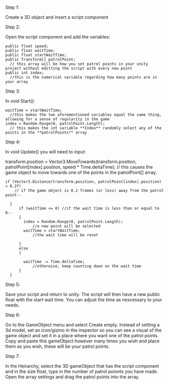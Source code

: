 Step 1:

Create a 3D object and insert a script component

Step 2:

Open the script component and add the variables:

    public float speed;
    public float waitTime;
    public float startWaitTime;
    public Transform[] patrolPoint; 
      // this array will be how you set patrol points in your unity project without editting the script with every new point
    public int index; 
      //this is the numerical variable regarding how many points are in your array
Step 3:

In void Start():

    waitTime = startWaitTime; 
      //this makes the two aforementioned variables equal the same thing, allowing for a sense of regularity in the game
    index = Random.Range(0, patrolPoint.Length); 
      // this makes the int variable **Index** randomly select any of the points in the **patrolPoints** array
Step 4:

In void Update() you will need to input:

  transform.position = Vector3.MoveTowards(transform.position, patrolPoint[index].position, speed * Time.deltaTime); 
    // this causes the game object to move towards one of the points in the patrolPoint[] array.   

    if (Vector3.Distance(transform.position, patrolPoint[index].position) < 0.2f)
        // if the game object is 0.2 frames (or less) away from the patrol point--
       
      {
          if (waitTime <= 0) //if the wait time is less than or equal to 0--
          {
            index = Random.Range(0, patrolPoint.Length); 
                //a new point will be selected
            waitTime = startWaitTime; 
                //the wait time will be reset

          }
          else
          {

            waitTime -= Time.deltaTime; 
                //otherwise, keep counting down on the wait time
          }
      }    
Step 5:

Save your script and return to unity. The script will then have a new public float with the start wait time. You can adjust the time as nescessary to your needs.

Step 6:

Go to the GameObject menu and select Create empty. Instead of setting a 3d model, set an icon/gizmo in the inspector so you can see a visual of the game object and set it in a place where you want one of the patrol points. Copy and paste this gameObject however many times you wish and place them as you wish, these will be your patrol points.

Step 7:

In the Heirarchy, select the 3D gameObject that has the script component and in the size float, type in the number of patrol poionts you have made. Open the array settings and drag the patrol points into the array.


